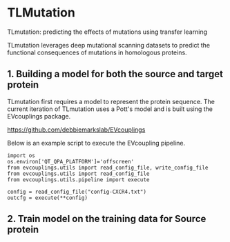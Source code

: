 # TLMutation

TLmutation: predicting the effects of mutations using transfer learning

TLmutation leverages deep mutational scanning datasets to predict the functional consequences of mutations in homologous proteins.

## 1. Building a model for both the source and target protein
TLmutation first requires a model to represent the protein sequence. The current iteration of TLmutation uses a Pott's model and is built using the EVcouplings package. 

https://github.com/debbiemarkslab/EVcouplings

Below is an example script to execute the EVcoupling pipeline.
```
import os
os.environ['QT_QPA_PLATFORM']='offscreen' 
from evcouplings.utils import read_config_file, write_config_file
from evcouplings.utils import read_config_file
from evcouplings.utils.pipeline import execute

config = read_config_file("config-CXCR4.txt")
outcfg = execute(**config)

```


## 2. Train model on the training data for Source protein 
